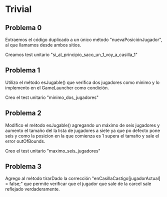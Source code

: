 # Trivial

## Problema 0

Extraemos el código duplicado a un único método "nuevaPosiciónJugador",
al que llamamos desde ambos sitios.

Creamos test unitario "si_al_principio_saco_un_1_voy_a_casilla_1"

## Problema 1

Utilizo el método esJugable() que verifica dos jugadores como mínimo y lo implemento
en el GameLauncher como condición.

Creo el test unitario "minimo_dos_jugadores"

## Problema 2

Modifico el método esJugable() agregando un máximo de seis jugadores y aumento el tamaño del la
lista de jugadores a siete ya que po defecto pone seis y como la posicion en la que comienza es 1
supera el tamaño y sale el error outOfBounds.

Creo el test unitario "maximo_seis_jugadores"


## Problema 3

Agrego al método tirarDado la corrección "enCasillaCastigo[jugadorActual] = false;" que permite verificar que el
jugador que sale de la carcel sale reflejado verdaderamente.

